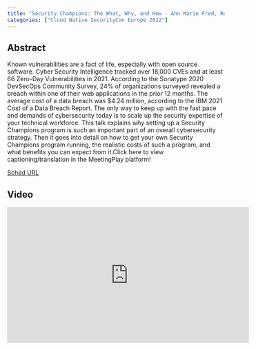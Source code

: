 ```yaml
---
title: "Security Champions: The What, Why, and How - Ann Marie Fred, Red Hat"
categories: ["Cloud Native SecurityCon Europe 2022"]
---
```


## Abstract

Known vulnerabilities are a fact of life, especially with open source software. Cyber Security Intelligence tracked over 18,000 CVEs and at least 66 Zero-Day Vulnerabilities in 2021. According to the Sonatype 2020 DevSecOps Community Survey, 24% of organizations surveyed revealed a breach within one of their web applications in the prior 12 months. The average cost of a data breach was $4.24 million, according to the IBM 2021 Cost of a Data Breach Report. The only way to keep up with the fast pace and demands of cybersecurity today is to scale up the security expertise of your technical workforce. This talk explains why setting up a Security Champions program is such an important part of an overall cybersecurity strategy. Then it goes into detail on how to get your own Security Champions program running, the realistic costs of such a program, and what benefits you can expect from it.Click here to view captioning/translation in the MeetingPlay platform!

[Sched URL](https://cloudnativesecurityconeu22.sched.com/event/92362b0fe1e3d858642940f0f49640a4)

## Video

<iframe width='560' height='315' src='https://www.youtube.com/embed/baudGw99ges' frameborder='0' allow='accelerometer; autoplay; encrypted-media; gyroscope; picture-in-picture' allowfullscreen></iframe>
